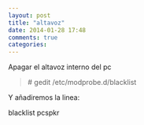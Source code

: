 ```yaml
---
layout: post
title: "altavoz"
date: 2014-01-28 17:48
comments: true
categories: 
---
```

Apagar el altavoz interno del pc

>\# gedit /etc/modprobe.d/blacklist 

Y añadiremos la linea: 

blacklist pcspkr 

